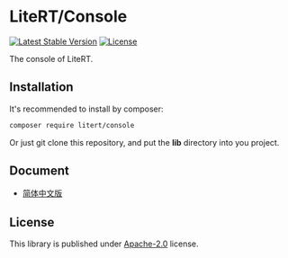 # LiteRT/Console

[![Latest Stable Version](https://poser.pugx.org/litert/console/v/stable?format=flat-square)](https://packagist.org/packages/litert/console) [![License](https://poser.pugx.org/litert/console/license?format=flat-square)](https://packagist.org/packages/litert/console)

The console of LiteRT.

## Installation

It's recommended to install by composer:

```sh
composer require litert/console
```

Or just git clone this repository, and put the **lib** directory into you 
project.

## Document

- [简体中文版](./docs/zh-CN.md)

## License

This library is published under [Apache-2.0](./LICENSE) license.
